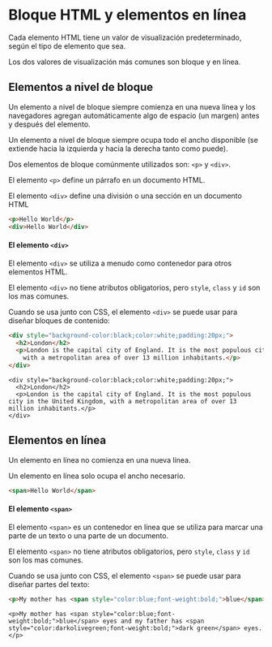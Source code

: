 # Bloque HTML y elementos en línea

Cada elemento HTML tiene un valor de visualización predeterminado, según el tipo de elemento que sea.

Los dos valores de visualización más comunes son bloque y en línea.

## Elementos a nivel de bloque

Un elemento a nivel de bloque siempre comienza en una nueva línea y los navegadores agregan automáticamente algo de espacio (un margen) antes y después del elemento.

Un elemento a nivel de bloque siempre ocupa todo el ancho disponible (se extiende hacia la izquierda y hacia la derecha tanto como puede).

Dos elementos de bloque comúnmente utilizados son: `<p>` y `<div>`.

El elemento `<p>` define un párrafo en un documento HTML.

El elemento `<div>` define una división o una sección en un documento HTML
```html
<p>Hello World</p>
<div>Hello World</div>
```
#### El elemento `<div>`
El elemento `<div>` se utiliza a menudo como contenedor para otros elementos HTML.

El elemento `<div>` no tiene atributos obligatorios, pero `style`, `class` y `id` son los mas comunes.

Cuando se usa junto con CSS, el elemento `<div>` se puede usar para diseñar bloques de contenido:
```html
<div style="background-color:black;color:white;padding:20px;">
  <h2>London</h2>
  <p>London is the capital city of England. It is the most populous city in the United Kingdom, 
    with a metropolitan area of over 13 million inhabitants.</p>
</div>
```
    <div style="background-color:black;color:white;padding:20px;">
      <h2>London</h2>
      <p>London is the capital city of England. It is the most populous city in the United Kingdom, with a metropolitan area of over 13 million inhabitants.</p>
    </div>

## Elementos en línea
Un elemento en línea no comienza en una nueva línea.

Un elemento en línea solo ocupa el ancho necesario.
```html
<span>Hello World</span>
```
#### El elemento `<span>`
El elemento `<span>` es un contenedor en línea que se utiliza para marcar una parte de un texto o una parte de un documento.

El elemento `<span>` no tiene atributos obligatorios, pero `style`, `class` y `id` son los mas comunes.

Cuando se usa junto con CSS, el elemento `<span>` se puede usar para diseñar partes del texto:

```html
<p>My mother has <span style="color:blue;font-weight:bold;">blue</span> eyes and my father has <span style="color:darkolivegreen;font-weight:bold;">dark green</span> eyes.</p>
```

    <p>My mother has <span style="color:blue;font-weight:bold;">blue</span> eyes and my father has <span style="color:darkolivegreen;font-weight:bold;">dark green</span> eyes.</p>
